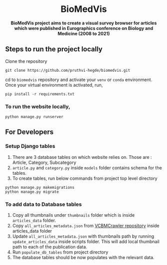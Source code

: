 <h1 align="center">BioMedVis</h1>
<div align="center">
  <strong>BioMedVis project aims to create a visual survey browser for articles which were published in Eurographics conference on
Biology and Medicine
(2008 to 2021) </strong>
</div>


## Steps to run the project locally

Clone the repository

```commandline
git clone https://github.com/pruthvi-hegde/biomedvis.git
```

cd to `biomedvis` repository and activate your `venv` or `conda` environment. Once your virtual environment is
activated, run,

```commandline
pip install -r requirements.txt
```

### To run the website locally,

```commandline
python manage.py runserver
```

## For Developers

### Setup Django tables

1. There are 3 database tables on which website relies on. Those are : Article, Category, Subcategory
2. `article.py` and `category.py` inside `models` folder contains schema for the tables.
3. To create tables, run below commands from project top level directory

```commandline
python manage.py makemigrations
python manage.py migrate
```

### To add data to Database tables

1. Copy all thumbnails under `thumbnails` folder which is inside `articles_data` folder.
2. Copy `all_articles_metadata.json` from [VCBMCrawler repository](https://github.com/pruthvi-hegde/VCBMCrawler/) inside
   articles_data folder
3. Update `all_articles_metadata.json` with thumbnails path by running `update_articles_data` inside scripts folder.
   This will add local thumbnail path to each of the publication data.
4. Run `populate_db_tables` from project directory
5. The database tables should be now populates with the relevant data.

